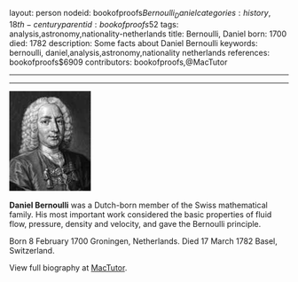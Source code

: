 layout: person
nodeid: bookofproofs$Bernoulli_Daniel
categories: history,18th-century
parentid: bookofproofs$52
tags: analysis,astronomy,nationality-netherlands
title: Bernoulli, Daniel
born: 1700
died: 1782
description: Some facts about Daniel Bernoulli
keywords: bernoulli, daniel,analysis,astronomy,nationality netherlands
references: bookofproofs$6909
contributors: bookofproofs,@MacTutor

---


---

![Bernoulli_Daniel.jpg](https://github.com/bookofproofs/bookofproofs.github.io/blob/main/_sources/_assets/images/portraits/Bernoulli_Daniel.jpg?raw=true)

**Daniel Bernoulli** was a Dutch-born member of the Swiss mathematical family. His most important work considered the basic properties of fluid flow, pressure, density and velocity, and gave the Bernoulli principle.

Born 8 February 1700 Groningen, Netherlands. Died 17 March 1782 Basel, Switzerland.


View full biography at [MacTutor](https://mathshistory.st-andrews.ac.uk/Biographies/Bernoulli_Daniel/).
